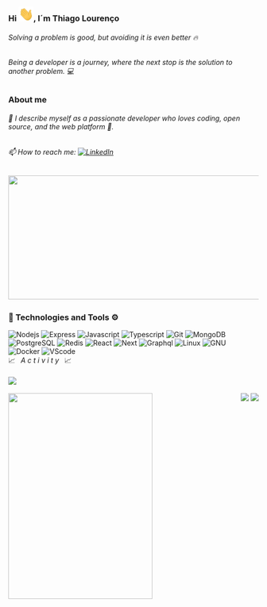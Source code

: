### Hi <img src="./assets/hi.gif" width="30">, I´m Thiago Lourenço

###### Solving a problem is good, but avoiding it is even better 🔥

###### Being a developer is a journey, where the next stop is the solution to another problem. 💻

### About me

###### 🚀 I describe myself as a passionate developer who loves coding, open source, and the web platform :blue_heart:.

###### <span> 📫 How to reach me: [<img src="https://img.shields.io/badge/LinkedIn-%230077B5.svg?&style=flat-square&logo=linkedin&logoColor=white" alt="LinkedIn" />][linkedin]</span>

<div>
<img height="250" width="575" alt="" src="./assets/js.gif" />
</div>

### 🚀 Technologies and Tools ⚙

<div class="row">
<img src="https://cdn.svgporn.com/logos/nodejs-icon.svg" height="30" alt="Nodejs" />
  <img src="https://cdn.icon-icons.com/icons2/2415/PNG/512/express_original_logo_icon_146527.png" height="30" alt="Express" />
  <img src="https://cdn.svgporn.com/logos/javascript.svg" height="30" alt="Javascript"/>
  <img src="https://cdn.svgporn.com/logos/typescript-icon.svg" height="30" alt="Typescript" />
  <img src="https://cdn.svgporn.com/logos/git-icon.svg" height="30" alt="Git">
  <img src="https://img.icons8.com/color/452/mongodb.png" height="35" alt="MongoDB" />
  <img src="https://cdn.svgporn.com/logos/postgresql.svg" height="30" alt="PostgreSQL"/>
  <img src="https://cdn.svgporn.com/logos/redis.svg"  height="30" alt="Redis"/>
  <img src="https://cdn.svgporn.com/logos/react.svg"  height="30" alt="React"/>
  <img src="https://cdn.svgporn.com/logos/nextjs-icon.svg"  height="30" alt="Next"/>
  <img src="https://cdn.svgporn.com/logos/graphql.svg"  height="30" alt="Graphql"/>
  <img src="https://cdn.svgporn.com/logos/linux-tux.svg" height="30" alt="Linux">
  <img src="https://cdn.svgporn.com/logos/gnu.svg" height="30" alt="GNU">
  <img src="https://cdn.svgporn.com/logos/docker-icon.svg" height="30" alt="Docker">
  <img src="https://cdn.svgporn.com/logos/visual-studio-code.svg" height="30" alt="VScode">
</div>

[linkedin]: https://www.linkedin.com/in/thilourenco/


<summary>📈&ensp; <i>A c t i v i t y</i> &ensp;📈</summary>
<br>
<img align="center" src="https://activity-graph.herokuapp.com/graph?username=thilourenco&theme=tokyo-night&hide_border=true">
<br><br>
<img align="left" height="415px" width="290px" src="https://github-readme-stats.vercel.app/api/top-langs/?username=thilourenco&langs_count=8&theme=tokyonight&hide_border=true">
<div align="right">
<img height="203px" src="https://github-readme-stats.vercel.app/api?username=thilourenco&show_icons=true&custom_title=Jonathan's%20Github%20Stats&theme=tokyonight&hide_border=true">
<img height="203px" src="https://github-readme-streak-stats.herokuapp.com/?user=thilourenco&theme=tokyonight&hide_border=true">
</div>

